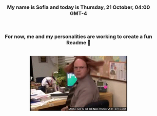 


<div align="center">
<h3 >My name is Sofia and today is Thursday, 21 October, 04:00 GMT-4</h3><br>
<h3 >For now, me and my personalities are working to create a fun Readme 👋
</h3><br>
<img src='img/dwight.gif' alt='working...'/>
</div>
